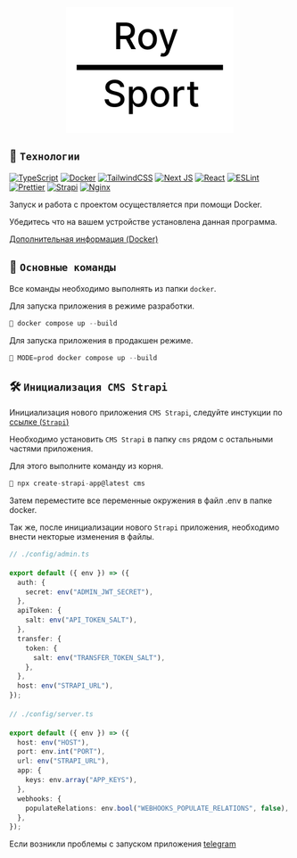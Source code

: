 <div style="display: flex; justify-content: center;"><img src="assets/Logo.png" width="300" height="225" /></div>

## 🧰 `Технологии`

[![TypeScript](https://img.shields.io/badge/typescript-%23007ACC.svg?style=for-the-badge&logo=typescript&logoColor=white)](https://www.typescriptlang.org/)
[![Docker](https://img.shields.io/badge/docker-%230db7ed.svg?style=for-the-badge&logo=docker&logoColor=white)](https://docs.docker.com/)
[![TailwindCSS](https://img.shields.io/badge/tailwindcss-%2338B2AC.svg?style=for-the-badge&logo=tailwind-css&logoColor=white)](https://tailwindcss.com/)
[![Next JS](https://img.shields.io/badge/Next-black?style=for-the-badge&logo=next.js&logoColor=white)](https://nextjs.org/docs)
[![React](https://img.shields.io/badge/react-%2320232a.svg?style=for-the-badge&logo=react&logoColor=%2361DAFB)](https://react.dev/)
[![ESLint](https://img.shields.io/badge/ESLint-4B3263?style=for-the-badge&logo=eslint&logoColor=white)](https://eslint.org/)
[![Prettier](https://img.shields.io/badge/Prettier-F7B93E?style=for-the-badge&logo=prettier&logoColor=white)](https://prettier.io/)
[![Strapi](https://img.shields.io/badge/strapi-%232E7EEA.svg?style=for-the-badge&logo=strapi&logoColor=white)](https://strapi.io/)
[![Nginx](https://img.shields.io/badge/nginx-%23009639.svg?style=for-the-badge&logo=nginx&logoColor=white)](https://nginx.org/ru/)

Запуск и работа с проектом осуществляется при помощи Docker.

Убедитесь что на вашем устройстве установлена данная программа.

[Дополнительная информация (Docker)](https://docs.docker.com/)

## 📢 `Основные команды`

Все команды необходимо выполнять из папки `docker`.

Для запуска приложения в режиме разработки.

```js
🚀 docker compose up --build
```

Для запуска приложения в продакшен режиме.

```js
🚀 MODE=prod docker compose up --build
```

## 🛠 `Инициализация CMS Strapi`

Инициализация нового приложения `CMS Strapi`, следуйте инстукции по [ссылке (`Strapi`)](https://docs.strapi.io/dev-docs/installation/cli)

Необходимо установить `CMS Strapi` в папку `cms` рядом с остальными частями приложения.

Для этого выполните команду из корня.

```js
🚀 npx create-strapi-app@latest cms
```

Затем переместите все переменные окружения в файл .env в папке docker.

Так же, после инициализации нового `Strapi` приложения, необходимо внести некторые изменения в файлы.

```ts
// ./config/admin.ts

export default ({ env }) => ({
  auth: {
    secret: env("ADMIN_JWT_SECRET"),
  },
  apiToken: {
    salt: env("API_TOKEN_SALT"),
  },
  transfer: {
    token: {
      salt: env("TRANSFER_TOKEN_SALT"),
    },
  },
  host: env("STRAPI_URL"),
});

// ./config/server.ts

export default ({ env }) => ({
  host: env("HOST"),
  port: env.int("PORT"),
  url: env("STRAPI_URL"),
  app: {
    keys: env.array("APP_KEYS"),
  },
  webhooks: {
    populateRelations: env.bool("WEBHOOKS_POPULATE_RELATIONS", false),
  },
});
```

Если возникли проблемы с запуском приложения [telegram](https://t.me/maslinok)
